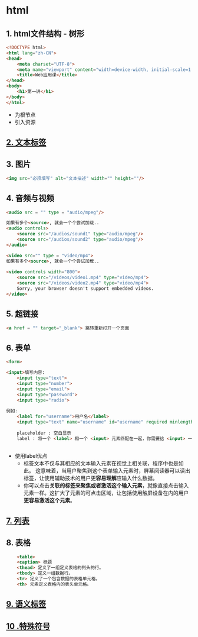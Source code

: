 # html

## 1. html文件结构 - 树形

```html
<!DOCTYPE html>
<html lang="zh-CN">
<head>
    <meta charset="UTF-8">
    <meta name="viewport" content="width=device-width, initial-scale=1.0">
    <title>Web应用课</title>
</head>
<body>
    <h1>第一讲</h1>
</body>
</html>
```

- <html>为根节点
- 引入资源 <link rel="类型" href="地址">

## [2. 文本标签](https://www.acwing.com/file_system/file/content/whole/index/content/4084683/)

## 3. 图片

```html
<img src="必须填写" alt="文本描述" width="" height=""/>
```

## 4. 音频与视频

```html
<audio src = "" type = "audio/mpeg"/>

如果有多个<source>, 就会一个个尝试加载..
<audio controls>
    <source src="/audios/sound1" type="audio/mpeg"/>
    <source src="/audios/sound2" type="audio/mpeg"/>
</audio>

<video src="" type = "video/mp4">
如果有多个<source>, 就会一个个尝试加载..
    
<video controls width="800">
    <source src="/videos/video1.mp4" type="video/mp4">
    <source src="/videos/video2.mp4" type="video/mp4">
    Sorry, your browser doesn't support embedded videos.
</video>
```

## 5. 超链接

```html
<a href = "" target="_blank"> 跳转重新打开一个页面
```

## 6. 表单

```html
<form>

<input>填写内容: 
    <input type="text">
    <input type="number">
    <input type="email">
    <input type="password">
    <input type="radio">
    
例如: 
    <label for="username">用户名</label>
    <input type="text" name="username" id="username" required minlength="3" maxlength="15" placeholder="用户名"> 
    
    placeholder : 空白显示
    label : 将一个 <label> 和一个 <input> 元素匹配在一起，你需要给 <input> 一个 id 属性。而 <label> 需要一个 for 属性，其值和  <input> 的 id 一样。
    
```

- 使用label优点
    - 标签文本不仅与其相应的文本输入元素在视觉上相关联，程序中也是如此。 这意味着，当用户聚焦到这个表单输入元素时，屏幕阅读器可以读出标签，让使用辅助技术的用户更**容易理解**应输入什么数据。
    - 你可以点击**关联的标签来聚焦或者激活这个输入元素**，就像直接点击输入元素一样。这扩大了元素的可点击区域，让包括使用触屏设备在内的用户**更容易激活这个元素**。

## [7. 列表](https://www.acwing.com/blog/content/15784/)

## 8. 表格

```html
    <table>
    <caption> 标题
 	<thead> 定义了一组定义表格的列头的行。
    <tbody> 定义一组数据行。
    <tr> 定义了一个包含数据的表格单元格。
    <th> 元素定义表格内的表头单元格。
```

## [9. 语义标签](https://www.acwing.com/blog/content/15799/)

## [10 .特殊符号](https://www.acwing.com/blog/content/15812/)

